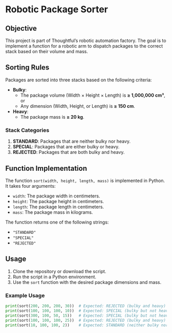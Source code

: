 # Robotic Package Sorter

## Objective

This project is part of Thoughtful’s robotic automation factory. The goal is to implement a function for a robotic arm to dispatch packages to the correct stack based on their volume and mass.

## Sorting Rules

Packages are sorted into three stacks based on the following criteria:

- **Bulky**:
  - The package volume (Width × Height × Length) is **≥ 1,000,000 cm³**, or
  - Any dimension (Width, Height, or Length) is **≥ 150 cm**.
- **Heavy**:
  - The package mass is **≥ 20 kg**.

### Stack Categories

1. **STANDARD**: Packages that are neither bulky nor heavy.
2. **SPECIAL**: Packages that are either bulky or heavy.
3. **REJECTED**: Packages that are both bulky and heavy.

## Function Implementation

The function `sort(width, height, length, mass)` is implemented in Python. It takes four arguments:

- `width`: The package width in centimeters.
- `height`: The package height in centimeters.
- `length`: The package length in centimeters.
- `mass`: The package mass in kilograms.

The function returns one of the following strings:

- `"STANDARD"`
- `"SPECIAL"`
- `"REJECTED"`

## Usage

1. Clone the repository or download the script.
2. Run the script in a Python environment.
3. Use the `sort` function with the desired package dimensions and mass.

### Example Usage
```python
print(sort(200, 200, 200, 30))  # Expected: REJECTED (bulky and heavy)
print(sort(100, 100, 100, 10))  # Expected: SPECIAL (bulky but not heavy)
print(sort(300, 100, 50, 15))   # Expected: SPECIAL (bulky but not heavy)
print(sort(100, 100, 100, 25))  # Expected: REJECTED (bulky and heavy)
print(sort(10, 100, 100, 2))    # Expected: STANDARD (neither bulky nor heavy)
